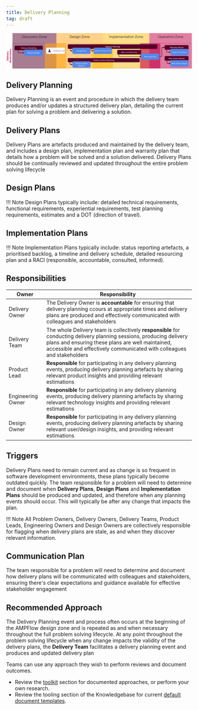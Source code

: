 ```yaml
---
title: Delivery Planning
tag: draft
---
```


![Delivery Planning & Delivery Plans](../delivery-governance.png)

## Delivery Planning

Delivery Planning is an event and procedure in which the delivery team produces and/or updates a structured delivery plan, detailing the current plan for solving a problem and delivering a solution. 


## Delivery Plans

Delivery Plans are artefacts produced and maintained by the delivery team, and includes a design plan, implementation plan and warranty plan that details how a problem will be solved and a solution delivered. Delivery Plans should be continually reviewed and updated throughout the entire problem solving lifecycle

## Design Plans

!!! Note
    Design Plans typically include: detailed technical requirements, functional requirements, experiential requirements, test planning requirements, estimates and a DOT (direction of travel).

## Implementation Plans

!!! Note
    Implementation Plans typically include: status reporting artefacts, a prioritised backlog, a timeline and delivery schedule, detailed resourcing plan and a RACI (responsible, accountable, consulted, informed).



## Responsibilities

| Owner                 | Responsibility |
|---|---|
| Delivery Owner        | The Delivery Owner is **accountable** for ensuring that delivery planning ccours at appropriate times and delivery plans are produced and effectively communicated with colleagues and stakeholders |
| Delivery Team         | The whole Delivery team is collectively **responsible** for conducting delivery planning sessions, producing delivery plans and ensuring these plans are well maintained, accessible and effectively communicated with colleagues and stakeholders |
| Product Lead          | **Responsible** for participating in any delivery planning events, producing delivery planning artefacts by sharing relevant product insights and providing relevant estimations |
| Engineering Owner     | **Responsible** for participating in any delivery planning events, producing delivery planning artefacts by sharing relevant technology  insights and providing relevant estimations |
| Design Owner          | **Responsible** for participating in any delivery planning events, producing delivery planning artefacts by sharing relevant user/design   insights, and providing relevant estimations |

## Triggers

Delivery Plans need to remain current and as change is so frequent in software development environments, these plans typically become outdated quickly.
The team responsible for a problem will need to determine and document when **Delivery Plans**, **Design Plans** and **Implementation Plans** should be produced and updated, and therefore when any planning events should occur. This will typically be after any change that impacts the plan. 

!!! Note
    All Problem Owners, Delivery Owners, Delivery Teams, Product Leads, Engineering Owners and Design Owners are collectively responsible for flagging when delivery plans are stale, as and when they discover relevant information.

## Communication Plan

The team responsible for a problem will need to determine and document how delivery plans will be communicated with colleagues and stakeholders, ensuring there's  clear expectations and guidance available for effective stakeholder engagement

## Recommended Approach

The Delivery Planning event and process often occurs at the beginning of the AMPFlow design zone and is repeated as and when necessary throughout the full problem solving lifecycle. At any point throughout the problem solving lifecycle when any change impacts the validity of the delivery plans, the **Delivery Team** facilitates a delivery planning event and produces and updated delivery plan

Teams can use any approach they wish to perform reviews and document outcomes.

- Review the [toolkit](/Ways-of-Working/Toolkit) section for documented approaches, or perform your own research.
- Review the tooling section of the Knowledgebase for current [default document templates](https://knowledgebase.platformdev.amdigital.co.uk/Tools-and-Providers/AMPFlow-Governance/).